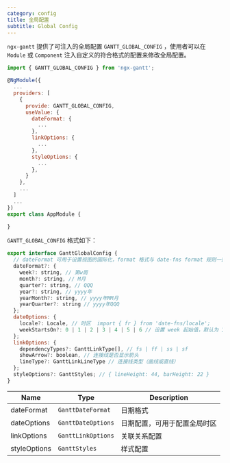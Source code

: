 ```yaml
---
category: config
title: 全局配置
subtitle: Global Config
---
```


`ngx-gantt` 提供了可注入的全局配置 `GANTT_GLOBAL_CONFIG` ，使用者可以在 `Module` 或 `Component` 注入自定义的符合格式的配置来修改全局配置。

```javascript
import { GANTT_GLOBAL_CONFIG } from 'ngx-gantt';

@NgModule({
  ...
  providers: [
    {
      provide: GANTT_GLOBAL_CONFIG,
      useValue: {
        dateFormat: {
          ...
        },
        linkOptions: {
          ...
        },
        styleOptions: {
          ...
        },
      }
    },
    ...
  ]
  ...
})
export class AppModule {

}

```

`GANTT_GLOBAL_CONFIG` 格式如下：

```javascript
export interface GanttGlobalConfig {
  // dateFormat 可用于设置视图的国际化，format 格式与 date-fns format 规则一致
  dateFormat?: {
    week?: string, // 第w周
    month?: string, // M月
    quarter?: string, // QQQ
    year?: string, // yyyy年
    yearMonth?: string, // yyyy年MM月
    yearQuarter?: string // yyyy年QQQ
  };
  dateOptions: {
    locale?: Locale, // 时区  import { fr } from 'date-fns/locale';
    weekStartsOn?: 0 | 1 | 2 | 3 | 4 | 5 | 6 // 设置 week 起始值，默认为 1
  };
  linkOptions: {
    dependencyTypes?: GanttLinkType[], // fs | ff | ss | sf
    showArrow?: boolean, // 连接线是否显示箭头
    lineType?: GanttLinkLineType // 连接线类型（曲线或直线）
  };
  styleOptions?: GanttStyles; // { lineHeight: 44, barHeight: 22 }
}
```

| Name         | Type               | Description                  |
| ------------ | ------------------ | ---------------------------- |
| dateFormat   | `GanttDateFormat`  | 日期格式                     |
| dateOptions  | `GanttDateOptions` | 日期配置，可用于配置全局时区 |
| linkOptions  | `GanttLinkOptions` | 关联关系配置                 |
| styleOptions | `GanttStyles`      | 样式配置                     |
